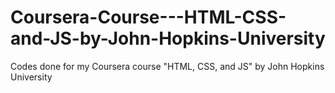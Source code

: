 # Coursera-Course---HTML-CSS-and-JS-by-John-Hopkins-University
Codes done for my Coursera course "HTML, CSS, and JS" by John Hopkins University
